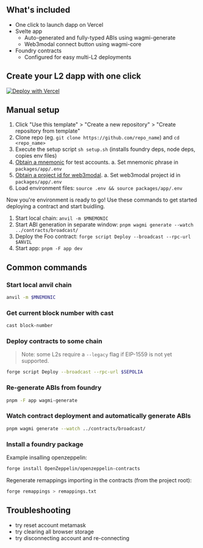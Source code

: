 ## What's included

- One click to launch dapp on Vercel
- Svelte app
  - Auto-generated and fully-typed ABIs using wagmi-generate
  - Web3modal connect button using wagmi-core
- Foundry contracts
  - Configured for easy multi-L2 deployments

## Create your L2 dapp with one click

[![Deploy with Vercel](https://vercel.com/button)](https://vercel.com/new/clone?repository-url=https%3A%2F%2Fgithub.com%2Fd1onys1us%2Fdapp-slaps&env=VITE_WEB3MODAL_PROJECT_ID&build-command=pnpm%20build%3Aproduction&root-directory=packages%2Fapp)

## Manual setup

1. Click "Use this template" > "Create a new repository" > "Create repository from template"
2. Clone repo (eg. `git clone https://github.com/repo_name`) and `cd <repo_name>`
3. Execute the setup script `sh setup.sh` (installs foundry deps, node deps, copies env files)
4. [Obtain a mnemonic](https://iancoleman.io/bip39/) for test accounts.
   a. Set mnemonic phrase in `packages/app/.env`
5. [Obtain a project id for web3modal](https://cloud.walletconnect.com/sign-in).
   a. Set web3modal project id in `packages/app/.env`
6. Load environment files: `source .env && source packages/app/.env`

Now you're environment is ready to go! Use these commands to get started deploying a contract and start buidling.

1. Start local chain: `anvil -m $MNEMONIC`
2. Start ABI generation in separate window: `pnpm wagmi generate --watch ../contracts/broadcast/`
3. Deploy the Foo contract: `forge script Deploy --broadcast --rpc-url $ANVIL`
4. Start app: `pnpm -F app dev`

## Common commands

### Start local anvil chain

```sh
anvil -m $MNEMONIC
```

### Get current block number with cast

```sh
cast block-number
```

### Deploy contracts to some chain

> Note: some L2s require a `--legacy` flag if EIP-1559 is not yet supported.

```sh
forge script Deploy --broadcast --rpc-url $SEPOLIA
```

### Re-generate ABIs from foundry

```sh
pnpm -F app wagmi-generate
```

### Watch contract deployment and automatically generate ABIs

```sh
pnpm wagmi generate --watch ../contracts/broadcast/
```

### Install a foundry package

Example insalling openzeppelin:

```sh
forge install OpenZeppelin/openzeppelin-contracts
```

Regenerate remappings importing in the contracts (from the project root):

```sh
forge remappings > remappings.txt
```

## Troubleshooting

- try reset account metamask
- try clearing all browser storage
- try disconnecting account and re-connecting
